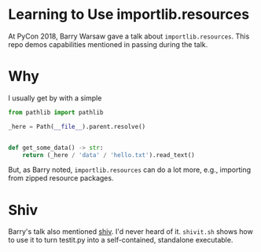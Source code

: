 # Learning to Use importlib.resources

At PyCon 2018, Barry Warsaw gave a talk about `importlib.resources`.  This repo demos capabilities mentioned in passing during the talk.

# Why

I usually get by with a simple

```python
from pathlib import pathlib

_here = Path(__file__).parent.resolve()


def get_some_data() -> str:
    return (_here / 'data' / 'hello.txt').read_text()
```

But, as Barry noted, `importlib.resources` can do a lot more, e.g., importing from zipped resource packages.


# Shiv

Barry's talk also mentioned [shiv](https://shiv.readthedocs.io/en/latest/).  I'd never heard of it.  `shivit.sh` shows how to use it to turn testit.py into a self-contained, standalone executable.
